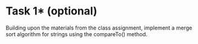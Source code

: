 # Task 1* (optional)

Building upon the materials from the class assignment, implement a merge sort algorithm for strings using the compareTo() method.
